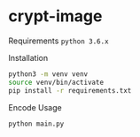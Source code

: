 # crypt-image

Requirements
`python 3.6.x`

Installation

```bash
python3 -m venv venv
source venv/bin/activate
pip install -r requirements.txt
```

Encode Usage

```bash
python main.py
```
